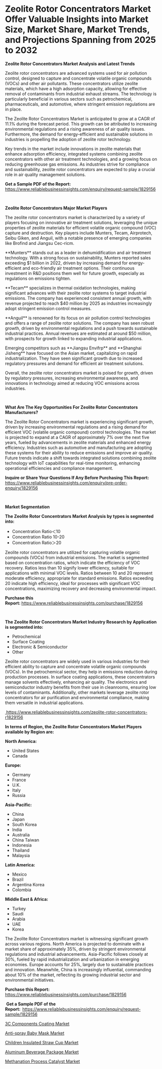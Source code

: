 <p><h1>Zeolite Rotor Concentrators Market Offer Valuable Insights into Market Size, Market Share, Market Trends, and Projections Spanning from 2025 to 2032</h1></p><p><strong>Zeolite Rotor Concentrators Market Analysis and Latest Trends</strong></p>
<p><p>Zeolite rotor concentrators are advanced systems used for air pollution control, designed to capture and concentrate volatile organic compounds (VOCs) and other air pollutants. These concentrators utilize zeolite materials, which have a high adsorption capacity, allowing for effective removal of contaminants from industrial exhaust streams. The technology is particularly beneficial in various sectors such as petrochemical, pharmaceuticals, and automotive, where stringent emission regulations are in place.</p><p>The Zeolite Rotor Concentrators Market is anticipated to grow at a CAGR of 11.1% during the forecast period. This growth can be attributed to increasing environmental regulations and a rising awareness of air quality issues. Furthermore, the demand for energy-efficient and sustainable solutions in industries is propelling the adoption of zeolite rotor technology. </p><p>Key trends in the market include innovations in zeolite materials that enhance adsorption efficiency, integrated systems combining zeolite concentrators with other air treatment technologies, and a growing focus on reducing greenhouse gas emissions. As industries strive for compliance and sustainability, zeolite rotor concentrators are expected to play a crucial role in air quality management solutions.</p></p>
<p><strong>Get a Sample PDF of the Report:&nbsp;</strong> <a href="https://www.reliablebusinessinsights.com/enquiry/request-sample/1829156?utm_campaign=57&utm_medium=2&utm_source=Github&utm_content=ia&utm_term=26032025&utm_id=zeolite-rotor-concentrators">https://www.reliablebusinessinsights.com/enquiry/request-sample/1829156</a></p>
<p>&nbsp;</p>
<p><strong>Zeolite Rotor Concentrators Major Market Players</strong></p>
<p><p>The zeolite rotor concentrators market is characterized by a variety of players focusing on innovative air treatment solutions, leveraging the unique properties of zeolite materials for efficient volatile organic compound (VOC) capture and destruction. Key players include Munters, Tecam, Airprotech, Seibu Giken, and Anguil, with a notable presence of emerging companies like Brofind and Jiangsu Cec-ricm.</p><p>**Munters** stands out as a leader in dehumidification and air treatment technology. With a strong focus on sustainability, Munters reported sales exceeding $1 billion in 2022, driven by increasing demand for energy-efficient and eco-friendly air treatment options. Their continuous investment in R&D positions them well for future growth, especially as regulations on emissions tighten.</p><p>**Tecam** specializes in thermal oxidation technologies, making significant advances with their zeolite rotor systems to target industrial emissions. The company has experienced consistent annual growth, with revenue projected to reach $40 million by 2025 as industries increasingly adopt stringent emission control measures.</p><p>**Anguil** is renowned for its focus on air pollution control technologies and offers a range of zeolite rotor solutions. The company has seen robust growth, driven by environmental regulations and a push towards sustainable industrial practices. Annual revenues are estimated at around $50 million, with prospects for growth linked to expanding industrial applications.</p><p>Emerging competitors such as **Jiangsu Envifrp** and **Shanghai Jisheng** have focused on the Asian market, capitalizing on rapid industrialization. They have seen significant growth due to increased regulatory pressures and demand for efficient air treatment solutions.</p><p>Overall, the zeolite rotor concentrators market is poised for growth, driven by regulatory pressures, increasing environmental awareness, and innovations in technology aimed at reducing VOC emissions across industries.</p></p>
<p>&nbsp;</p>
<p><strong>What Are The Key Opportunities For Zeolite Rotor Concentrators Manufacturers?</strong></p>
<p><p>The Zeolite Rotor Concentrators market is experiencing significant growth, driven by increasing environmental regulations and a rising demand for efficient VOC (volatile organic compound) control technologies. The market is projected to expand at a CAGR of approximately 7% over the next five years, fueled by advancements in zeolite materials and enhanced energy efficiency. Industries such as automotive and manufacturing are adopting these systems for their ability to reduce emissions and improve air quality. Future trends indicate a shift towards integrated solutions combining zeolite technology with IoT capabilities for real-time monitoring, enhancing operational efficiencies and compliance management.</p></p>
<p><strong>Inquire or Share Your Questions If Any Before Purchasing This Report:</strong> <a href="https://www.reliablebusinessinsights.com/enquiry/pre-order-enquiry/1829156?utm_campaign=57&utm_medium=2&utm_source=Github&utm_content=ia&utm_term=26032025&utm_id=zeolite-rotor-concentrators">https://www.reliablebusinessinsights.com/enquiry/pre-order-enquiry/1829156</a></p>
<p>&nbsp;</p>
<p><strong>Market Segmentation</strong></p>
<p><strong>The Zeolite Rotor Concentrators Market Analysis by types is segmented into:</strong></p>
<p><ul><li>Concentration Ratio＜10</li><li>Concentration Ratio 10-20</li><li>Concentration Ratio＞20</li></ul></p>
<p><p>Zeolite rotor concentrators are utilized for capturing volatile organic compounds (VOCs) from industrial emissions. The market is segmented based on concentration ratios, which indicate the efficiency of VOC recovery. Ratios less than 10 signify lower efficiency, suitable for applications with minimal VOC levels. Ratios between 10 and 20 represent moderate efficiency, appropriate for standard emissions. Ratios exceeding 20 indicate high efficiency, ideal for processes with significant VOC concentrations, maximizing recovery and decreasing environmental impact.</p></p>
<p><strong>Purchase this Report:&nbsp;</strong><a href="https://www.reliablebusinessinsights.com/purchase/1829156?utm_campaign=57&utm_medium=2&utm_source=Github&utm_content=ia&utm_term=26032025&utm_id=zeolite-rotor-concentrators">https://www.reliablebusinessinsights.com/purchase/1829156</a></p>
<p>&nbsp;</p>
<p><strong>The Zeolite Rotor Concentrators Market Industry Research by Application is segmented into:</strong></p>
<p><ul><li>Petrochemical</li><li>Surface Coating</li><li>Electronic & Semiconductor</li><li>Other</li></ul></p>
<p><p>Zeolite rotor concentrators are widely used in various industries for their efficient ability to capture and concentrate volatile organic compounds (VOCs). In the petrochemical sector, they help in emissions reduction during production processes. In surface coating applications, these concentrators manage solvents effectively, enhancing air quality. The electronics and semiconductor industry benefits from their use in cleanrooms, ensuring low levels of contaminants. Additionally, other markets leverage zeolite rotor concentrators for air purification and environmental compliance, making them versatile in industrial applications.</p></p>
<p><a href="https://www.reliablebusinessinsights.com/zeolite-rotor-concentrators-r1829156?utm_campaign=57&utm_medium=2&utm_source=Github&utm_content=ia&utm_term=26032025&utm_id=zeolite-rotor-concentrators">&nbsp;https://www.reliablebusinessinsights.com/zeolite-rotor-concentrators-r1829156</a></p>
<p><strong>In terms of Region, the Zeolite Rotor Concentrators Market Players available by Region are:</strong></p>
<p>
    <p> <strong> North America: </strong>
        <ul>
            <li>United States</li>
            <li>Canada</li>
        </ul>
        </p> 
    <p> <strong> Europe: </strong>
        <ul>
            <li>Germany</li>
            <li>France</li>
            <li>U.K.</li>
            <li>Italy</li>
            <li>Russia</li>
        </ul>
        </p> 
    <p> <strong> Asia-Pacific: </strong>
        <ul>
            <li>China</li>
            <li>Japan</li>
            <li>South Korea</li>
            <li>India</li>
            <li>Australia</li>
            <li>China Taiwan</li>
            <li>Indonesia</li>
            <li>Thailand</li>
            <li>Malaysia</li>
        </ul>
        </p> 
    <p> <strong> Latin America: </strong>
        <ul>
            <li>Mexico</li>
            <li>Brazil</li>
            <li>Argentina Korea</li>
            <li>Colombia</li>
        </ul>
        </p> 
    <p> <strong> Middle East & Africa: </strong>
        <ul>
            <li>Turkey</li>
            <li>Saudi</li>
            <li>Arabia</li>
            <li>UAE</li>
            <li>Korea</li>
        </ul>
    </p>
    </p>
<p><p>The Zeolite Rotor Concentrators market is witnessing significant growth across various regions. North America is projected to dominate with a market share of approximately 35%, driven by stringent environmental regulations and industrial advancements. Asia-Pacific follows closely at 30%, fueled by rapid industrialization and urbanization in emerging economies. Europe accounts for 25%, largely due to sustainable practices and innovation. Meanwhile, China is increasingly influential, commanding about 10% of the market, reflecting its growing industrial sector and environmental initiatives.</p></p>
<p><strong>Purchase this Report: </strong><a href="https://www.reliablebusinessinsights.com/purchase/1829156?utm_campaign=57&utm_medium=2&utm_source=Github&utm_content=ia&utm_term=26032025&utm_id=zeolite-rotor-concentrators">https://www.reliablebusinessinsights.com/purchase/1829156</a></p>
<p>&nbsp;<strong>Get a Sample PDF of the Report:&nbsp;&nbsp;</strong><a href="https://www.reliablebusinessinsights.com/enquiry/request-sample/1829156?utm_campaign=57&utm_medium=2&utm_source=Github&utm_content=ia&utm_term=26032025&utm_id=zeolite-rotor-concentrators">https://www.reliablebusinessinsights.com/enquiry/request-sample/1829156</a></p>
<p><strong></strong></p>
<p><p><a href="https://github.com/lenjakam/Market-Research-Report-List-1/blob/main/3c-components-coating-market.md?utm_campaign=57&utm_medium=2&utm_source=Github&utm_content=ia&utm_term=26032025&utm_id=zeolite-rotor-concentrators">3C Components Coating Market</a></p><p><a href="https://github.com/denuetkachci/Market-Research-Report-List-1/blob/main/anti-spray-baby-mask-market.md?utm_campaign=57&utm_medium=2&utm_source=Github&utm_content=ia&utm_term=26032025&utm_id=zeolite-rotor-concentrators">Anti-spray Baby Mask Market</a></p><p><a href="https://github.com/direepittr/Market-Research-Report-List-1/blob/main/children-insulated-straw-cup-market.md?utm_campaign=57&utm_medium=2&utm_source=Github&utm_content=ia&utm_term=26032025&utm_id=zeolite-rotor-concentrators">Children Insulated Straw Cup Market</a></p><p><a href="https://github.com/groszsaoudrd/Market-Research-Report-List-1/blob/main/aluminum-beverage-package-market.md?utm_campaign=57&utm_medium=2&utm_source=Github&utm_content=ia&utm_term=26032025&utm_id=zeolite-rotor-concentrators">Aluminum Beverage Package Market</a></p><p><a href="https://github.com/quiraytaibat/Market-Research-Report-List-1/blob/main/methanation-process-catalyst-market.md?utm_campaign=57&utm_medium=2&utm_source=Github&utm_content=ia&utm_term=26032025&utm_id=zeolite-rotor-concentrators">Methanation Process Catalyst Market</a></p></p>